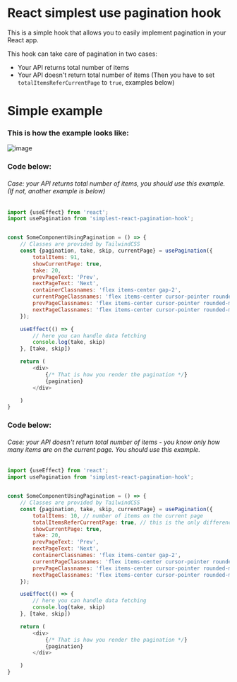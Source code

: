# React simplest use pagination hook

This is a simple hook that allows you to easily implement pagination in your React app.

This hook can take care of pagination in two cases:
- Your API returns total number of items
- Your API doesn't return total number of items (Then you have to set `totalItemsReferCurrentPage` to `true`, examples below)

# Simple example

### This is how the example looks like:
![image](https://user-images.githubusercontent.com/31554149/222844538-3c2adb28-98dd-4415-ab41-4544f8761fb0.png)

### Code below:
###### Case: your API returns total number of items, you should use this example. (If not, another example is below)
```js
import {useEffect} from 'react';
import usePagination from 'simplest-react-pagination-hook';


const SomeComponentUsingPagination = () => {
    // Classes are provided by TailwindCSS
    const {pagination, take, skip, currentPage} = usePagination({
        totalItems: 91,
        showCurrentPage: true,
        take: 20,
        prevPageText: 'Prev',
        nextPageText: 'Next',
        containerClassnames: 'flex items-center gap-2',
        currentPageClassnames: 'flex items-center cursor-pointer rounded-md bg-indigo-600 px-3.5 py-2.5 text-sm font-semibold text-white shadow-sm hover:bg-indigo-500 focus-visible:outline focus-visible:outline-2 focus-visible:outline-offset-2 focus-visible:outline-indigo-600',
        prevPageClassnames: 'flex items-center cursor-pointer rounded-md bg-indigo-600 px-3.5 py-2.5 text-sm font-semibold text-white shadow-sm hover:bg-indigo-500 focus-visible:outline focus-visible:outline-2 focus-visible:outline-offset-2 focus-visible:outline-indigo-600',
        nextPageClassnames: 'flex items-center cursor-pointer rounded-md bg-indigo-600 px-3.5 py-2.5 text-sm font-semibold text-white shadow-sm hover:bg-indigo-500 focus-visible:outline focus-visible:outline-2 focus-visible:outline-offset-2 focus-visible:outline-indigo-600',
    });

    useEffect(() => {
        // here you can handle data fetching
        console.log(take, skip)
    }, [take, skip])

    return (
        <div>
            {/* That is how you render the pagination */}
            {pagination}
        </div>

    )
}

```
### Code below:
###### Case: your API doesn't return total number of items - you know only how many items are on the current page. You should use this example.
```js
import {useEffect} from 'react';
import usePagination from 'simplest-react-pagination-hook';


const SomeComponentUsingPagination = () => {
    // Classes are provided by TailwindCSS
    const {pagination, take, skip, currentPage} = usePagination({
        totalItems: 10, // number of items on the current page
        totalItemsReferCurrentPage: true, // this is the only difference from the previous example, but do the trick.
        showCurrentPage: true,
        take: 20,
        prevPageText: 'Prev',
        nextPageText: 'Next',
        containerClassnames: 'flex items-center gap-2',
        currentPageClassnames: 'flex items-center cursor-pointer rounded-md bg-indigo-600 px-3.5 py-2.5 text-sm font-semibold text-white shadow-sm hover:bg-indigo-500 focus-visible:outline focus-visible:outline-2 focus-visible:outline-offset-2 focus-visible:outline-indigo-600',
        prevPageClassnames: 'flex items-center cursor-pointer rounded-md bg-indigo-600 px-3.5 py-2.5 text-sm font-semibold text-white shadow-sm hover:bg-indigo-500 focus-visible:outline focus-visible:outline-2 focus-visible:outline-offset-2 focus-visible:outline-indigo-600',
        nextPageClassnames: 'flex items-center cursor-pointer rounded-md bg-indigo-600 px-3.5 py-2.5 text-sm font-semibold text-white shadow-sm hover:bg-indigo-500 focus-visible:outline focus-visible:outline-2 focus-visible:outline-offset-2 focus-visible:outline-indigo-600',
    });

    useEffect(() => {
        // here you can handle data fetching
        console.log(take, skip)
    }, [take, skip])

    return (
        <div>
            {/* That is how you render the pagination */}
            {pagination}
        </div>

    )
}
```


